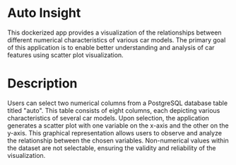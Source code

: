 # Auto Insight
This dockerized app provides a visualization of the relationships between different numerical characteristics of various car models. The primary goal of this application is to enable better understanding and analysis of car features using scatter plot visualization.

# Description
Users can select two numerical columns from a PostgreSQL database table titled "auto". This table consists of eight columns, each depicting various characteristics of several car models. Upon selection, the application generates a scatter plot with one variable on the x-axis and the other on the y-axis. This graphical representation allows users to observe and analyze the relationship between the chosen variables. Non-numerical values within the dataset are not selectable, ensuring the validity and reliability of the visualization.
